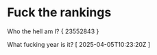 # Fuck the rankings

Who the hell am I?
{ 23552843 }

What fucking year is it?
[ 2025-04-05T10:23:20Z ]

